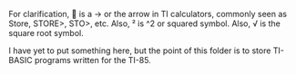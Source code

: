 For clarification,  is a -> or the arrow in TI calculators, commonly seen as Store, STORE>, STO>, etc.
Also, ² is ^2 or squared symbol.
Also, √ is the square root symbol.

I have yet to put something here, but the point of this folder is to store TI-BASIC programs written for the TI-85.

